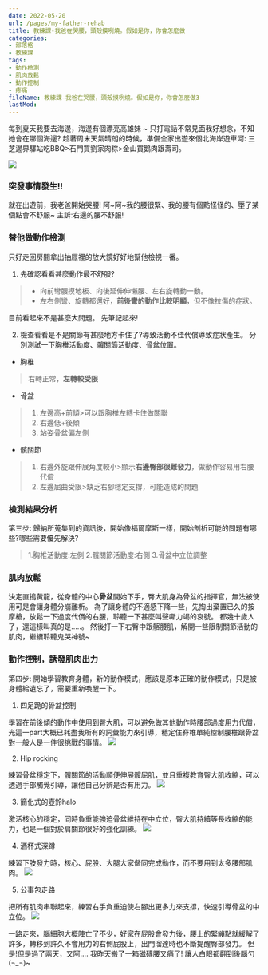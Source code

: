 ```yaml
---
date: 2022-05-20
url: /pages/my-father-rehab
title: 教練課-我爸在哭腰，頭殼摸咧燒。假如是你，你會怎麼做
categories:
- 部落格
- 教練課
tags:
- 動作檢測
- 肌肉放鬆
- 動作控制
- 疼痛
fileName: 教練課-我爸在哭腰，頭殼摸咧燒。假如是你，你會怎麼做3
lastMod: 
---
```

每到夏天我要去海邊，海邊有個漂亮高雄妹 ~
只打電話不常見面我好想念，不知她會在哪個海邊?
趁著周末天氣晴朗的時候，準備全家出遊來個北海岸遊車河:
三芝邊界驛站吃BBQ>石門買劉家肉粽>金山買鵝肉跟壽司。

![](https://cdn.jsdelivr.net/gh/xiang0805/blogimage/img/教練課-我爸在哭腰，頭殼摸咧燒。假如是你，你會怎麼做-1.jpg)

### 突發事情發生!!

就在出遊前，我老爸開始哭腰!
阿~阿~我的腰很緊、我的腰有個點怪怪的、壓了某個點會不舒服~
主訴:右邊的腰不舒服!

### 替他做動作檢測

只好走回房間拿出抽屜裡的放大鏡好好地幫他檢視一番。
1. 先確認看看甚麼動作最不舒服?

>* 向前彎腰摸地板、向後延伸伸懶腰、左右旋轉動一動。
>* 左右側彎、旋轉都還好，**前後彎的動作比較明顯**，但不像拉傷的症狀。

目前看起來不是甚麼大問題。
先筆記起來!

2. 檢查看看是不是關節有甚麼地方卡住了?導致活動不佳代償導致症狀產生。
分別測試一下胸椎活動度、髖關節活動度、骨盆位置。
* 胸椎
>右轉正常，**左轉較受限**

* 骨盆
>1. 左邊高+前傾>可以跟胸椎左轉卡住做關聯
>2. 右邊低+後傾
>3. 站姿骨盆偏左側

* 髖關節
>1. 右邊外旋跟伸展角度較小>顯示**右邊臀部很難發力**，做動作容易用右腰代償
>2. 左邊屈曲受限>缺乏右腳穩定支撐，可能造成的問題

### 檢測結果分析


第三步:
歸納所蒐集到的資訊後，開始像福爾摩斯一樣，開始剖析可能的問題有哪些?哪些需要優先解決?
>1.胸椎活動度:左側
>2.髖關節活動度:右側
>3.骨盆中立位調整

### 肌肉放鬆


決定直搗黃龍，從身體的中心**骨盆**開始下手，臀大肌身為骨盆的指揮官，無法被使用可是會讓身體分崩離析。
為了讓身體的不適感下降一些，先掏出棄置已久的按摩槍，放鬆一下過度代償的右腰，聆聽一下甚麼叫聲嘶力竭的哀號。
都幾十歲人了，還這樣叫真的是.....。
然後打一下右臀中跟髂腰肌，解開一些限制關節活動的肌肉，繼續聆聽鬼哭神號~

### 動作控制，誘發肌肉出力


第四步:
開始學習教育身體，新的動作模式，應該是原本正確的動作模式，只是被身體給遺忘了，需要重新喚醒一下。


1. 四足跪的骨盆控制

學習在前後傾的動作中使用到臀大肌，可以避免做其他動作時腰部過度用力代償，光這一part大概已耗盡我所有的詞彙能力來引導，穩定住脊椎單純控制腰椎跟骨盆對一般人是一件很挑戰的事情。
![](https://cdn.jsdelivr.net/gh/xiang0805/blogimage/img/教練課-我爸在哭腰，頭殼摸咧燒。假如是你，你會怎麼做-2.jpg)

2. Hip rocking

練習骨盆穩定下，髖關節的活動順便伸展髖屈肌，並且重複教育臀大肌收縮，可以透過手部觸覺引導，讓他自己分辨是否有用力。
![](https://cdn.jsdelivr.net/gh/xiang0805/blogimage/img/教練課-我爸在哭腰，頭殼摸咧燒。假如是你，你會怎麼做-3.jpg.jpeg)


3. 簡化式的壺鈴halo

激活核心的穩定，同時負重能強迫骨盆維持在中立位，臀大肌持續等長收縮的能力，也是一個對於肩關節很好的強化訓練。
![](https://cdn.jsdelivr.net/gh/xiang0805/blogimage/img/教練課-我爸在哭腰，頭殼摸咧燒。假如是你，你會怎麼做-4.jpg.jpeg)


4. 酒杯式深蹲

練習下肢發力時，核心、屁股、大腿大家偕同完成動作，而不要用到太多腰部肌肉。
![](https://cdn.jsdelivr.net/gh/xiang0805/blogimage/img/教練課-我爸在哭腰，頭殼摸咧燒。假如是你，你會怎麼做-5.jpg.jpeg)


5. 公事包走路

把所有肌肉串聯起來，練習右手負重迫使右腳出更多力來支撐，快速引導骨盆的中立位。
![](https://cdn.jsdelivr.net/gh/xiang0805/blogimage/img/教練課-我爸在哭腰，頭殼摸咧燒。假如是你，你會怎麼做-6.jpg.jpeg)

一路走來，腦細胞大概陣亡了不少，好家在屁股會發力後，腰上的緊繃點就緩解了許多，轉移到許久不會用力的右側屁股上，出門溜達時也不斷提醒臀部發力。
但是!但是過了兩天，又阿....
我昨天搬了一箱磁磚腰又痛了!
讓人白眼都翻到後腦勺(¬_¬)~
